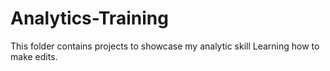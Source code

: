# Analytics-Training
This folder contains projects to showcase my analytic skill
Learning how to make edits.
